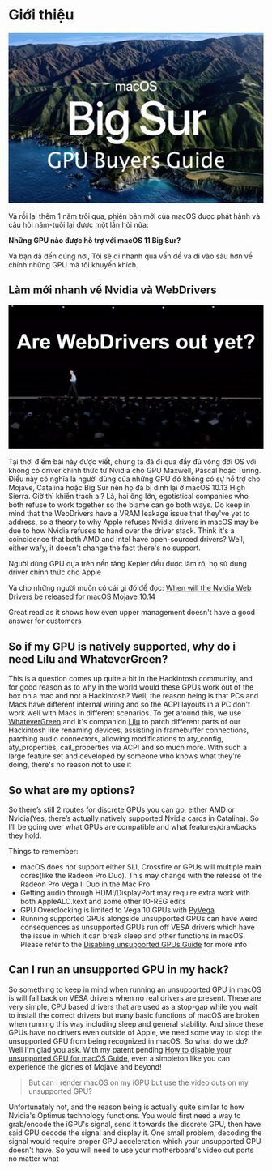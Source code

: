 # Giới thiệu

![](logo.png)

Và rồi lại thêm 1 năm trôi qua, phiên bản mới của macOS được phát hành và câu
hỏi năm-tuổi lại được một lần hỏi nữa:

**Những GPU nào được hỗ trợ với macOS 11 Big Sur?**

Và bạn đã đến đúng nơi, Tôi sẽ đi nhanh qua vấn đề và đi vào sâu hơn về chính
những GPU mà tôi khuyến khích.

## Làm mới nhanh về Nvidia và WebDrivers

![WebDrivers](WebDrivers.gif)

Tại thời điểm bài này được viết, chúng ta đã đi qua đầy đủ vòng đời OS với không
có driver chính thức từ Nvidia cho GPU Maxwell, Pascal hoặc Turing. Điều này có
nghĩa là người dùng của những GPU đó không có sự hỗ trợ cho Mojave, Catalina
hoặc Big Sur nên họ đã bị dính lại ở macOS 10.13 High Sierra. Giờ thì khiển
trách ai? Là, hai ông lớn, egotistical companies who both refuse to work
together so the blame can go both ways. Do keep in mind that the WebDrivers have
a VRAM leakage issue that they've yet to address, so a theory to why Apple
refuses Nvidia drivers in macOS may be due to how Nvidia refuses to hand over
the driver stack. Think it's a coincidence that both AMD and Intel have
open-sourced drivers? Well, either wa/y, it doesn't change the fact there's no
support.

Người dùng GPU dựa trên nền tảng Kepler đều được làm rõ, họ sử dụng driver chính
thức cho Apple

Và cho những người muốn có cái gì đó để đọc:
[When will the Nvidia Web Drivers be released for macOS Mojave 10.14 ](https://devtalk.nvidia.com/default/topic/1042520/drivers/-when-will-the-nvidia-web-drivers-be-released-for-macos-mojave-10-14-/post/5358999/#5358999)

Great read as it shows how even upper management doesn't have a good answer for
customers

## So if my GPU is natively supported, why do i need Lilu and WhateverGreen?

This is a question comes up quite a bit in the Hackintosh community, and for
good reason as to why in the world would these GPUs work out of the box on a mac
and not a Hackintosh? Well, the reason being is that PCs and Macs have different
internal wiring and so the ACPI layouts in a PC don't work well with Macs in
different scenarios. To get around this, we use
[WhateverGreen](https://github.com/acidanthera/WhateverGreen/releases) and it's
companion [Lilu](https://github.com/acidanthera/Lilu/releases) to patch
different parts of our Hackintosh like renaming devices, assisting in
framebuffer connections, patching audio connectors, allowing modifications to
aty_config, aty_properties, cail_properties via ACPI and so much more. With such
a large feature set and developed by someone who knows what they're doing,
there's no reason not to use it

## So what are my options?

So there’s still 2 routes for discrete GPUs you can go, either AMD or
Nvidia(Yes, there’s actually natively supported Nvidia cards in Catalina). So
I’ll be going over what GPUs are compatible and what features/drawbacks they
hold.

Things to remember:

- macOS does not support either SLI, Crossfire or GPUs will multiple main
  cores(like the Radeon Pro Duo). This may change with the release of the Radeon
  Pro Vega II Duo in the Mac Pro
- Getting audio through HDMI/DisplayPort may require extra work with both
  AppleALC.kext and some other IO-REG edits
- GPU Overclocking is limited to Vega 10 GPUs with
  [PyVega](https://github.com/corpnewt/PyVega)
- Running supported GPUs alongside unsupported GPUs can have weird consequences
  as unsupported GPUs run off VESA drivers which have the issue in which it can
  break sleep and other functions in macOS. Please refer to the
  [Disabling unsupported GPUs Guide](https://dortania.github.io/OpenCore-Install-Guide/extras/spoof.html)
  for more info

## Can I run an unsupported GPU in my hack?

So something to keep in mind when running an unsupported GPU in macOS is will
fall back on VESA drivers when no real drivers are present. These are very
simple, CPU based drivers that are used as a stop-gap while you wait to install
the correct drivers but many basic functions of macOS are broken when running
this way including sleep and general stability. And since these GPUs have no
drivers even outside of Apple, we need some way to stop the unsupported GPU from
being recognized in macOS. So what do we do? Well I'm glad you ask. With my
patent pending
[How to disable your unsupported GPU for macOS Guide](https://dortania.github.io/OpenCore-Install-Guide/extras/spoof.html),
even a simpleton like you can experience the glories of Mojave and beyond!

> But can I render macOS on my iGPU but use the video outs on my unsupported
> GPU?

Unfortunately not, and the reason being is actually quite similar to how
Nvidia's Optimus technology functions. You would first need a way to grab/encode
the iGPU's signal, send it towards the discrete GPU, then have said GPU decode
the signal and display it. One small problem, decoding the signal would require
proper GPU acceleration which your unsupported GPU doesn't have. So you will
need to use your motherboard's video out ports no matter what
